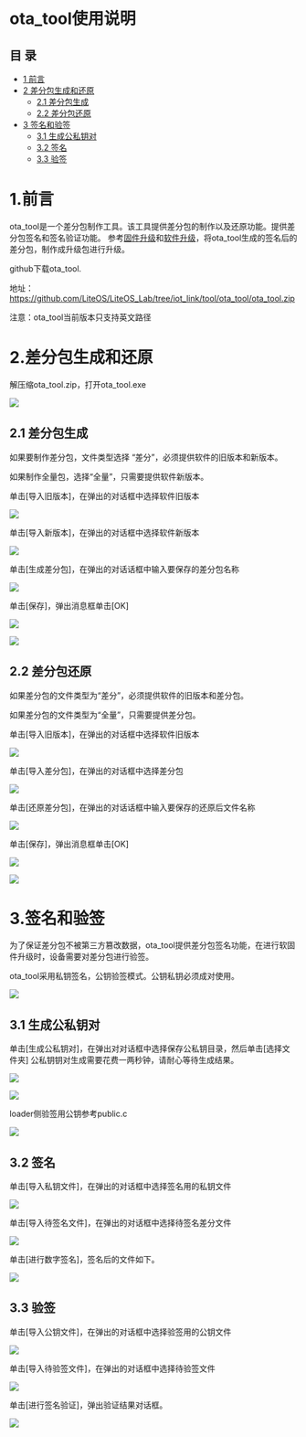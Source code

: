 # ota_tool使用说明
## 目 录
<!-- TOC -->

- [1 前言](#1)
- [2 差分包生成和还原](#2)
	-  [2.1 差分包生成](#2.1)
	-  [2.2 差分包还原](#2.2)
- [3 签名和验签](#3)
	-  [3.1 生成公私钥对](#3.1)
	-  [3.2 签名](#3.2)
	-  [3.3 验签](#3.3)  


<h1 id="1">1.前言</h1>
  
 ota_tool是一个差分包制作工具。该工具提供差分包的制作以及还原功能。提供差分包签名和签名验证功能。
 参考[固件升级](https://support.huaweicloud.com/devg-IoT/iot_02_9984.html)和[软件升级](https://support.huaweicloud.com/devg-IoT/iot_02_9983.html)，将ota_tool生成的签名后的差分包，制作成升级包进行升级。

  github下载ota_tool.
 
  地址：https://github.com/LiteOS/LiteOS_Lab/tree/iot_link/tool/ota_tool/ota_tool.zip

注意：ota_tool当前版本只支持英文路径

<h1 id="2">2.差分包生成和还原</h1>
解压缩ota_tool.zip，打开ota_tool.exe

![](./meta/ota_tool/ota_image_001.png)

<h2 id="2.1">2.1 差分包生成</h2>

如果要制作差分包，文件类型选择 “差分”，必须提供软件的旧版本和新版本。

如果制作全量包，选择“全量”，只需要提供软件新版本。

单击[导入旧版本]，在弹出的对话框中选择软件旧版本

![](./meta/ota_tool/ota_image_002.png)

单击[导入新版本]，在弹出的对话框中选择软件新版本

![](./meta/ota_tool/ota_image_003.png)

单击[生成差分包]，在弹出的对话话框中输入要保存的差分包名称

![](./meta/ota_tool/ota_image_004.png)

单击[保存]，弹出消息框单击[OK]

![](./meta/ota_tool/ota_image_005.png)

![](./meta/ota_tool/ota_image_006.png)


<h2 id="2.2">2.2 差分包还原</h2>

如果差分包的文件类型为“差分”，必须提供软件的旧版本和差分包。

如果差分包的文件类型为“全量”，只需要提供差分包。

单击[导入旧版本]，在弹出的对话框中选择软件旧版本

![](./meta/ota_tool/ota_image_002.png)

单击[导入差分包]，在弹出的对话框中选择差分包

![](./meta/ota_tool/ota_image_007.png)

单击[还原差分包]，在弹出的对话话框中输入要保存的还原后文件名称

![](./meta/ota_tool/ota_image_008.png)

单击[保存]，弹出消息框单击[OK]

![](./meta/ota_tool/ota_image_009.png)

![](./meta/ota_tool/ota_image_010.png)


<h1 id="3">3.签名和验签</h1>

为了保证差分包不被第三方篡改数据，ota_tool提供差分包签名功能，在进行软固件升级时，设备需要对差分包进行验签。

ota_tool采用私钥签名，公钥验签模式。公钥私钥必须成对使用。

![](./meta/ota_tool/ota_image_011.png)

<h2 id="3.1">3.1 生成公私钥对</h2>

单击[生成公私钥对]，在弹出对对话框中选择保存公私钥目录，然后单击[选择文件夹]
公私钥钥对生成需要花费一两秒钟，请耐心等待生成结果。

![](./meta/ota_tool/ota_image_012.png)

![](./meta/ota_tool/ota_image_013.png)

loader侧验签用公钥参考public.c

![](./meta/ota_tool/ota_image_014.png)


<h2 id="3.2">3.2 签名</h2>

单击[导入私钥文件]，在弹出的对话框中选择签名用的私钥文件

![](./meta/ota_tool/ota_image_015.png)

单击[导入待签名文件]，在弹出的对话框中选择待签名差分文件

![](./meta/ota_tool/ota_image_016.png)

单击[进行数字签名]，签名后的文件如下。

![](./meta/ota_tool/ota_image_017.png)


<h2 id="3.3">3.3 验签</h2>

单击[导入公钥文件]，在弹出的对话框中选择验签用的公钥文件

![](./meta/ota_tool/ota_image_018.png)

单击[导入待验签文件]，在弹出的对话框中选择待验签文件

![](./meta/ota_tool/ota_image_019.png)

单击[进行签名验证]，弹出验证结果对话框。

![](./meta/ota_tool/ota_image_020.png)




